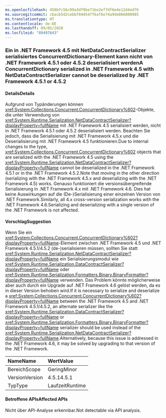 ```yaml
---
ms.openlocfilehash: 450bfc56c99a3df9be71be2ef7df6e4e12d4ed76
ms.sourcegitcommit: cbacb5d2cebbf044547f6af6e74a9de866800985
ms.translationtype: HT
ms.contentlocale: de-DE
ms.lasthandoff: 09/05/2020
ms.locfileid: "89497643"
---
```

### <a name="a-concurrentdictionary-serialized-in-net-framework-45-with-netdatacontractserializer-cannot-be-deserialized-by-net-framework-451-or-452"></a><span data-ttu-id="a1627-101">Ein in .NET Framework 4.5 mit NetDataContractSerializer serialisiertes ConcurrentDictionary-Element kann nicht von .NET Framework 4.5.1 oder 4.5.2 deserialisiert werden</span><span class="sxs-lookup"><span data-stu-id="a1627-101">A ConcurrentDictionary serialized in .NET Framework 4.5 with NetDataContractSerializer cannot be deserialized by .NET Framework 4.5.1 or 4.5.2</span></span>

#### <a name="details"></a><span data-ttu-id="a1627-102">Details</span><span class="sxs-lookup"><span data-stu-id="a1627-102">Details</span></span>

<span data-ttu-id="a1627-103">Aufgrund von Typänderungen können <xref:System.Collections.Concurrent.ConcurrentDictionary%602>-Objekte, die unter Verwendung von <xref:System.Runtime.Serialization.NetDataContractSerializer?displayProperty=fullName> mit .NET Framework 4.5 serialisiert werden, nicht in .NET Framework 4.5.1 oder 4.5.2 deserialisiert werden. Beachten Sie jedoch, dass die Serialisierung mit .NET Framework 4.5.x und die Deserialisierung mit .NET Framework 4.5 funktionieren.</span><span class="sxs-lookup"><span data-stu-id="a1627-103">Due to internal changes to the type, <xref:System.Collections.Concurrent.ConcurrentDictionary%602> objects that are serialized with the .NET Framework 4.5 using the <xref:System.Runtime.Serialization.NetDataContractSerializer?displayProperty=fullName> cannot be deserialized in the .NET Framework 4.5.1 or in the .NET Framework 4.5.2.Note that moving in the other direction (serializing with the .NET Framework 4.5.x and deserializing with the .NET Framework 4.5) works.</span></span> <span data-ttu-id="a1627-104">Genauso funktioniert die versionsübergreifende Serialisierung in .NET Framework 4.x mit .NET Framework 4.6. Dies hat keine Auswirkungen auf die (De-)Serialisierung einer einzelnen Version von .NET Framework.</span><span class="sxs-lookup"><span data-stu-id="a1627-104">Similarly, all 4.x cross-version serialization works with the .NET Framework 4.6.Serializing and deserializing with a single version of the .NET Framework is not affected.</span></span>

#### <a name="suggestion"></a><span data-ttu-id="a1627-105">Vorschlag</span><span class="sxs-lookup"><span data-stu-id="a1627-105">Suggestion</span></span>

<span data-ttu-id="a1627-106">Wenn Sie ein <xref:System.Collections.Concurrent.ConcurrentDictionary%602?displayProperty=fullName>-Element zwischen .NET Framework 4.5 und .NET Framework 4.5.1/4.5.2 (de-)serialisieren müssen, sollten Sie statt <xref:System.Runtime.Serialization.NetDataContractSerializer?displayProperty=fullName> ein Serialisierungsmodul wie <xref:System.Runtime.Serialization.DataContractSerializer?displayProperty=fullName> oder <xref:System.Runtime.Serialization.Formatters.Binary.BinaryFormatter?displayProperty=fullName> verwenden. Das Problem könnte möglicherweise aber auch durch ein Upgrade auf .NET Framework 4.6 gelöst werden, da es in dieser Version behoben wird.</span><span class="sxs-lookup"><span data-stu-id="a1627-106">If it is necessary to serialize and deserialize a <xref:System.Collections.Concurrent.ConcurrentDictionary%602?displayProperty=fullName> between the .NET Framework 4.5 and .NET Framework 4.5.1/4.5.2, an alternate serializer like the <xref:System.Runtime.Serialization.DataContractSerializer?displayProperty=fullName> or <xref:System.Runtime.Serialization.Formatters.Binary.BinaryFormatter?displayProperty=fullName> serializer should be used instead of the <xref:System.Runtime.Serialization.NetDataContractSerializer?displayProperty=fullName>.Alternatively, because this issue is addressed in the .NET Framework 4.6, it may be solved by upgrading to that version of the .NET Framework.</span></span>

| <span data-ttu-id="a1627-107">Name</span><span class="sxs-lookup"><span data-stu-id="a1627-107">Name</span></span>    | <span data-ttu-id="a1627-108">Wert</span><span class="sxs-lookup"><span data-stu-id="a1627-108">Value</span></span>       |
|:--------|:------------|
| <span data-ttu-id="a1627-109">Bereich</span><span class="sxs-lookup"><span data-stu-id="a1627-109">Scope</span></span>   |<span data-ttu-id="a1627-110">Gering</span><span class="sxs-lookup"><span data-stu-id="a1627-110">Minor</span></span>|
|<span data-ttu-id="a1627-111">Version</span><span class="sxs-lookup"><span data-stu-id="a1627-111">Version</span></span>|<span data-ttu-id="a1627-112">4.5.1</span><span class="sxs-lookup"><span data-stu-id="a1627-112">4.5.1</span></span>|
|<span data-ttu-id="a1627-113">Typ</span><span class="sxs-lookup"><span data-stu-id="a1627-113">Type</span></span>|<span data-ttu-id="a1627-114">Laufzeit</span><span class="sxs-lookup"><span data-stu-id="a1627-114">Runtime</span></span>|

#### <a name="affected-apis"></a><span data-ttu-id="a1627-115">Betroffene APIs</span><span class="sxs-lookup"><span data-stu-id="a1627-115">Affected APIs</span></span>

<span data-ttu-id="a1627-116">Nicht über API-Analyse erkennbar.</span><span class="sxs-lookup"><span data-stu-id="a1627-116">Not detectable via API analysis.</span></span>

<!--

#### Affected APIs

Not detectable via API analysis.

-->

